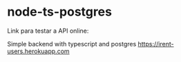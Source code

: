 # node-ts-postgres
Link para testar a API online:

Simple backend with typescript and postgres
https://irent-users.herokuapp.com
